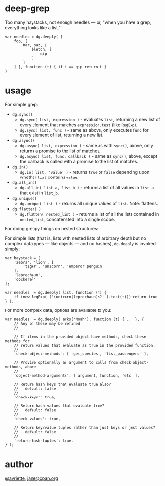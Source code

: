 deep-grep
=========

Too many haystacks, not enough needles &mdash; or, "when you have a grep,
everything looks like a list."

```
var needles = dg.deeply( [
	foo, [
		bar, baz, [
			bletch, [
				qip
			]
		]
	] ], function (t) { if t == qip return t }
)
```

usage
====

For simple grep:

* `dg.sync()`
  - `dg.sync( list, expression )` - evaluates `list`, returning a new list of every
     element that matches `expression.test` (like `RegExp`).
  - `dg.sync( list, func )` - same as above, only executes `func` for every element
     of list, returning a new list.
* `dg.async()`
  - `dg.async( list, expression )` - same as with `sync()`, above, only
     returns a promise to the list of matches.
  - `dg.async( list, func, callback )` - same as `sync()`, above, except the
     callback is called with a promise to the list of matches.
* `dg.in()`
  - `dg.in( list, 'value' )` - returns `true` or `false` depending upon
     whether `list` contains `value`.
* `dg.all_in()`
  - `dg.all_in( list_a, list_b )` - returns a list of all values in `list_a`
   that exist in `list_b`.
* `dg.unique()`
  - `dg.unique( list )` - returns all unique values of `list`. Note: flattens.
* `dg.flatten( )`
  - `dg.flatten( nested_list )` - returns a list of all the lists contained in
    `nested_list`, concatenated into a single scope.

For doing greppy things on nested structures:

For simple lists (that is, lists with nested lists of arbitrary depth but no
complex datatypes &mdash; like objects &mdash; and no hashes), `dg.deeply` is
invoked simply:

```
var haystack = [
	'zebra', 'lion', [
		'tiger', 'unicorn', 'emperor penguin'
	],
	'leprechaun',
	'cockerel'
];

var needles  = dg.deeply( list, function (t) {
	if (new RegExp( ('(unicorn|leprechaun)s?' ).test(t))) return true
} );
```

For more complex data, options are available to you:

```
var needles  = dg.deeply( arks['Noah'], function (t) { ... }, {
	// Any of these may be defined
	//

	// If items in the provided object have methods, check these methods for
	// return values that evaluate as true in the provided function.
	//
	'check-object-methods': [ 'get_species', 'list_passengers' ],

	// Provide optionally as argument to calls from check-object-methods, above
	//
	'object-method-arguments': [ argument, function, 'etc' ],

	// Return hash keys that evaluate true also?
	//   default: false
	//
	'check-keys': true,

	// Return hash values that evaluate true?
	//   default: false
	//
	'check-values': true,

	// Return key/value tuples rather than just keys or just values?
	//   default: false
	//
	'return-hash-tuples': true,
} );
```

author
====

[@avriette](https://github.com/avriette), jane@cpan.org
